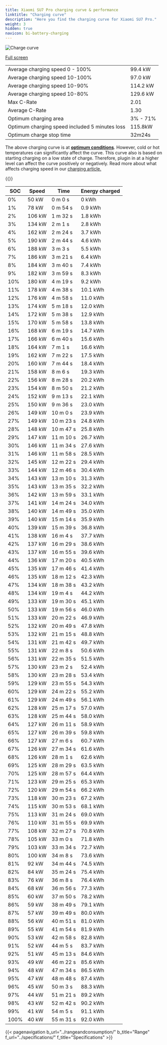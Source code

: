 ```yaml
---
title: Xiaomi SU7 Pro charging curve & performance
linktitle: "Charging curve"
description: "Here you find the charging curve for Xiaomi SU7 Pro."
weight: 3
hidden: true
navicon: bi-battery-charging
---
```

<!-- markdownlint-disable MD033 -->
<img src="/images/models/xiaomi/su7/su7_pro/chargingcurve.svg" alt="Charge curve" class="img-fluid">

[Full screen](/images/models/xiaomi/su7/su7_pro/chargingcurve.svg)


<table class="table table-striped border">
<tbody>
<tr>
<td>Average charging speed 0 - 100%</td><td>99.4 kW</td>
</tr>
<tr>
<td>Average charging speed 10-100%</td><td>97.0 kW</td>
</tr>
<tr>
<td>Average charging speed 10-90%</td><td>114.2 kW</td>
</tr>
<tr>
<td>Average charging speed 10-80%</td><td>129.6 kW</td>
</tr>
<tr>
<td>Max C-Rate</td><td>2.01</td>
</tr>
<tr>
<td>Average C-Rate</td><td>1.30</td>
</tr>
<tr>
<td>Optimum charging area</td><td>3% - 71%</td>
</tr>
<tr>
<td>Optimum charging speed included 5 minutes loss</td><td>115.8kW</td>
</tr>
<tr>
<td>Optimum charge stop time</td><td>32m24s</td>
</tr>
</tbody>
</table>


The above charging curve is at **[optimum conditions](../../../../../technology/battery/charging/#temperature)**. However, cold or hot temperatures can significantly affect the curve. This curve also is based on starting charging on a low state of charge. Therefore, plugin in at a higher level can affect the curve positively or negatively. Read more about what affects charging speed in our [charging article.](../../../../../technology/battery/charging/)


{{<evkxdisplayaddarticle />}}
<table class="table table-striped border">
<thead>
<tr><th>SOC</th><th>Speed</th><th>Time</th><th>Energy charged</th></tr>
</thead>
<tbody>
<tr>
<td>0%</td><td>50 kW</td><td> 0 m 0 s </td><td>0 kWh </td>
</tr>
<tr>
<td>1%</td><td>78 kW</td><td> 0 m 54 s </td><td>0.9 kWh </td>
</tr>
<tr>
<td>2%</td><td>106 kW</td><td> 1 m 32 s </td><td>1.8 kWh </td>
</tr>
<tr>
<td>3%</td><td>134 kW</td><td> 2 m 1 s </td><td>2.8 kWh </td>
</tr>
<tr>
<td>4%</td><td>162 kW</td><td> 2 m 24 s </td><td>3.7 kWh </td>
</tr>
<tr>
<td>5%</td><td>190 kW</td><td> 2 m 44 s </td><td>4.6 kWh </td>
</tr>
<tr>
<td>6%</td><td>188 kW</td><td> 3 m 3 s </td><td>5.5 kWh </td>
</tr>
<tr>
<td>7%</td><td>186 kW</td><td> 3 m 21 s </td><td>6.4 kWh </td>
</tr>
<tr>
<td>8%</td><td>184 kW</td><td> 3 m 40 s </td><td>7.4 kWh </td>
</tr>
<tr>
<td>9%</td><td>182 kW</td><td> 3 m 59 s </td><td>8.3 kWh </td>
</tr>
<tr>
<td>10%</td><td>180 kW</td><td> 4 m 19 s </td><td>9.2 kWh </td>
</tr>
<tr>
<td>11%</td><td>178 kW</td><td> 4 m 38 s </td><td>10.1 kWh </td>
</tr>
<tr>
<td>12%</td><td>176 kW</td><td> 4 m 58 s </td><td>11.0 kWh </td>
</tr>
<tr>
<td>13%</td><td>174 kW</td><td> 5 m 18 s </td><td>12.0 kWh </td>
</tr>
<tr>
<td>14%</td><td>172 kW</td><td> 5 m 38 s </td><td>12.9 kWh </td>
</tr>
<tr>
<td>15%</td><td>170 kW</td><td> 5 m 58 s </td><td>13.8 kWh </td>
</tr>
<tr>
<td>16%</td><td>168 kW</td><td> 6 m 19 s </td><td>14.7 kWh </td>
</tr>
<tr>
<td>17%</td><td>166 kW</td><td> 6 m 40 s </td><td>15.6 kWh </td>
</tr>
<tr>
<td>18%</td><td>164 kW</td><td> 7 m 1 s </td><td>16.6 kWh </td>
</tr>
<tr>
<td>19%</td><td>162 kW</td><td> 7 m 22 s </td><td>17.5 kWh </td>
</tr>
<tr>
<td>20%</td><td>160 kW</td><td> 7 m 44 s </td><td>18.4 kWh </td>
</tr>
<tr>
<td>21%</td><td>158 kW</td><td> 8 m 6 s </td><td>19.3 kWh </td>
</tr>
<tr>
<td>22%</td><td>156 kW</td><td> 8 m 28 s </td><td>20.2 kWh </td>
</tr>
<tr>
<td>23%</td><td>154 kW</td><td> 8 m 50 s </td><td>21.2 kWh </td>
</tr>
<tr>
<td>24%</td><td>152 kW</td><td> 9 m 13 s </td><td>22.1 kWh </td>
</tr>
<tr>
<td>25%</td><td>150 kW</td><td> 9 m 36 s </td><td>23.0 kWh </td>
</tr>
<tr>
<td>26%</td><td>149 kW</td><td> 10 m 0 s </td><td>23.9 kWh </td>
</tr>
<tr>
<td>27%</td><td>149 kW</td><td> 10 m 23 s </td><td>24.8 kWh </td>
</tr>
<tr>
<td>28%</td><td>148 kW</td><td> 10 m 47 s </td><td>25.8 kWh </td>
</tr>
<tr>
<td>29%</td><td>147 kW</td><td> 11 m 10 s </td><td>26.7 kWh </td>
</tr>
<tr>
<td>30%</td><td>146 kW</td><td> 11 m 34 s </td><td>27.6 kWh </td>
</tr>
<tr>
<td>31%</td><td>146 kW</td><td> 11 m 58 s </td><td>28.5 kWh </td>
</tr>
<tr>
<td>32%</td><td>145 kW</td><td> 12 m 22 s </td><td>29.4 kWh </td>
</tr>
<tr>
<td>33%</td><td>144 kW</td><td> 12 m 46 s </td><td>30.4 kWh </td>
</tr>
<tr>
<td>34%</td><td>143 kW</td><td> 13 m 10 s </td><td>31.3 kWh </td>
</tr>
<tr>
<td>35%</td><td>143 kW</td><td> 13 m 35 s </td><td>32.2 kWh </td>
</tr>
<tr>
<td>36%</td><td>142 kW</td><td> 13 m 59 s </td><td>33.1 kWh </td>
</tr>
<tr>
<td>37%</td><td>141 kW</td><td> 14 m 24 s </td><td>34.0 kWh </td>
</tr>
<tr>
<td>38%</td><td>140 kW</td><td> 14 m 49 s </td><td>35.0 kWh </td>
</tr>
<tr>
<td>39%</td><td>140 kW</td><td> 15 m 14 s </td><td>35.9 kWh </td>
</tr>
<tr>
<td>40%</td><td>139 kW</td><td> 15 m 39 s </td><td>36.8 kWh </td>
</tr>
<tr>
<td>41%</td><td>138 kW</td><td> 16 m 4 s </td><td>37.7 kWh </td>
</tr>
<tr>
<td>42%</td><td>137 kW</td><td> 16 m 29 s </td><td>38.6 kWh </td>
</tr>
<tr>
<td>43%</td><td>137 kW</td><td> 16 m 55 s </td><td>39.6 kWh </td>
</tr>
<tr>
<td>44%</td><td>136 kW</td><td> 17 m 20 s </td><td>40.5 kWh </td>
</tr>
<tr>
<td>45%</td><td>135 kW</td><td> 17 m 46 s </td><td>41.4 kWh </td>
</tr>
<tr>
<td>46%</td><td>135 kW</td><td> 18 m 12 s </td><td>42.3 kWh </td>
</tr>
<tr>
<td>47%</td><td>134 kW</td><td> 18 m 38 s </td><td>43.2 kWh </td>
</tr>
<tr>
<td>48%</td><td>134 kW</td><td> 19 m 4 s </td><td>44.2 kWh </td>
</tr>
<tr>
<td>49%</td><td>133 kW</td><td> 19 m 30 s </td><td>45.1 kWh </td>
</tr>
<tr>
<td>50%</td><td>133 kW</td><td> 19 m 56 s </td><td>46.0 kWh </td>
</tr>
<tr>
<td>51%</td><td>133 kW</td><td> 20 m 22 s </td><td>46.9 kWh </td>
</tr>
<tr>
<td>52%</td><td>132 kW</td><td> 20 m 49 s </td><td>47.8 kWh </td>
</tr>
<tr>
<td>53%</td><td>132 kW</td><td> 21 m 15 s </td><td>48.8 kWh </td>
</tr>
<tr>
<td>54%</td><td>131 kW</td><td> 21 m 42 s </td><td>49.7 kWh </td>
</tr>
<tr>
<td>55%</td><td>131 kW</td><td> 22 m 8 s </td><td>50.6 kWh </td>
</tr>
<tr>
<td>56%</td><td>131 kW</td><td> 22 m 35 s </td><td>51.5 kWh </td>
</tr>
<tr>
<td>57%</td><td>130 kW</td><td> 23 m 2 s </td><td>52.4 kWh </td>
</tr>
<tr>
<td>58%</td><td>130 kW</td><td> 23 m 28 s </td><td>53.4 kWh </td>
</tr>
<tr>
<td>59%</td><td>129 kW</td><td> 23 m 55 s </td><td>54.3 kWh </td>
</tr>
<tr>
<td>60%</td><td>129 kW</td><td> 24 m 22 s </td><td>55.2 kWh </td>
</tr>
<tr>
<td>61%</td><td>129 kW</td><td> 24 m 49 s </td><td>56.1 kWh </td>
</tr>
<tr>
<td>62%</td><td>128 kW</td><td> 25 m 17 s </td><td>57.0 kWh </td>
</tr>
<tr>
<td>63%</td><td>128 kW</td><td> 25 m 44 s </td><td>58.0 kWh </td>
</tr>
<tr>
<td>64%</td><td>127 kW</td><td> 26 m 11 s </td><td>58.9 kWh </td>
</tr>
<tr>
<td>65%</td><td>127 kW</td><td> 26 m 39 s </td><td>59.8 kWh </td>
</tr>
<tr>
<td>66%</td><td>127 kW</td><td> 27 m 6 s </td><td>60.7 kWh </td>
</tr>
<tr>
<td>67%</td><td>126 kW</td><td> 27 m 34 s </td><td>61.6 kWh </td>
</tr>
<tr>
<td>68%</td><td>126 kW</td><td> 28 m 1 s </td><td>62.6 kWh </td>
</tr>
<tr>
<td>69%</td><td>125 kW</td><td> 28 m 29 s </td><td>63.5 kWh </td>
</tr>
<tr>
<td>70%</td><td>125 kW</td><td> 28 m 57 s </td><td>64.4 kWh </td>
</tr>
<tr>
<td>71%</td><td>123 kW</td><td> 29 m 25 s </td><td>65.3 kWh </td>
</tr>
<tr>
<td>72%</td><td>120 kW</td><td> 29 m 54 s </td><td>66.2 kWh </td>
</tr>
<tr>
<td>73%</td><td>118 kW</td><td> 30 m 23 s </td><td>67.2 kWh </td>
</tr>
<tr>
<td>74%</td><td>115 kW</td><td> 30 m 53 s </td><td>68.1 kWh </td>
</tr>
<tr>
<td>75%</td><td>113 kW</td><td> 31 m 24 s </td><td>69.0 kWh </td>
</tr>
<tr>
<td>76%</td><td>110 kW</td><td> 31 m 55 s </td><td>69.9 kWh </td>
</tr>
<tr>
<td>77%</td><td>108 kW</td><td> 32 m 27 s </td><td>70.8 kWh </td>
</tr>
<tr>
<td>78%</td><td>105 kW</td><td> 33 m 0 s </td><td>71.8 kWh </td>
</tr>
<tr>
<td>79%</td><td>103 kW</td><td> 33 m 34 s </td><td>72.7 kWh </td>
</tr>
<tr>
<td>80%</td><td>100 kW</td><td> 34 m 8 s </td><td>73.6 kWh </td>
</tr>
<tr>
<td>81%</td><td>92 kW</td><td> 34 m 44 s </td><td>74.5 kWh </td>
</tr>
<tr>
<td>82%</td><td>84 kW</td><td> 35 m 24 s </td><td>75.4 kWh </td>
</tr>
<tr>
<td>83%</td><td>76 kW</td><td> 36 m 8 s </td><td>76.4 kWh </td>
</tr>
<tr>
<td>84%</td><td>68 kW</td><td> 36 m 56 s </td><td>77.3 kWh </td>
</tr>
<tr>
<td>85%</td><td>60 kW</td><td> 37 m 50 s </td><td>78.2 kWh </td>
</tr>
<tr>
<td>86%</td><td>59 kW</td><td> 38 m 49 s </td><td>79.1 kWh </td>
</tr>
<tr>
<td>87%</td><td>57 kW</td><td> 39 m 49 s </td><td>80.0 kWh </td>
</tr>
<tr>
<td>88%</td><td>56 kW</td><td> 40 m 51 s </td><td>81.0 kWh </td>
</tr>
<tr>
<td>89%</td><td>55 kW</td><td> 41 m 54 s </td><td>81.9 kWh </td>
</tr>
<tr>
<td>90%</td><td>53 kW</td><td> 42 m 58 s </td><td>82.8 kWh </td>
</tr>
<tr>
<td>91%</td><td>52 kW</td><td> 44 m 5 s </td><td>83.7 kWh </td>
</tr>
<tr>
<td>92%</td><td>51 kW</td><td> 45 m 13 s </td><td>84.6 kWh </td>
</tr>
<tr>
<td>93%</td><td>49 kW</td><td> 46 m 22 s </td><td>85.6 kWh </td>
</tr>
<tr>
<td>94%</td><td>48 kW</td><td> 47 m 34 s </td><td>86.5 kWh </td>
</tr>
<tr>
<td>95%</td><td>47 kW</td><td> 48 m 48 s </td><td>87.4 kWh </td>
</tr>
<tr>
<td>96%</td><td>45 kW</td><td> 50 m 3 s </td><td>88.3 kWh </td>
</tr>
<tr>
<td>97%</td><td>44 kW</td><td> 51 m 21 s </td><td>89.2 kWh </td>
</tr>
<tr>
<td>98%</td><td>43 kW</td><td> 52 m 42 s </td><td>90.2 kWh </td>
</tr>
<tr>
<td>99%</td><td>41 kW</td><td> 54 m 5 s </td><td>91.1 kWh </td>
</tr>
<tr>
<td>100%</td><td>40 kW</td><td> 55 m 31 s </td><td>92.0 kWh </td>
</tr>
</tbody>
</table>


{{< pagenavigation b_url="../rangeandconsumption/" b_title="Range" f_url="../specifications/" f_title="Specifications" >}}
